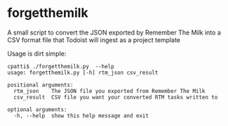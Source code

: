 # forgetthemilk
A small script to convert the JSON exported by Remember The Milk into a CSV format file that Todoist will ingest as a project template

Usage is dirt simple:

```
cpatti$ ./forgetthemilk.py  --help
usage: forgetthemilk.py [-h] rtm_json csv_result

positional arguments:
  rtm_json    The JSON file you exported from Remember The Milk
  csv_result  CSV file you want your converted RTM tasks written to

optional arguments:
  -h, --help  show this help message and exit
```
